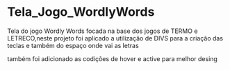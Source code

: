 # Tela_Jogo_WordlyWords

Tela do jogo Wordly Words focada na base dos jogos de TERMO e LETRECO,neste projeto foi aplicado a utilização de DIVS para a criação 
das teclas e também do espaço onde vai as letras 

também foi adicionado as codições de hover e active para melhor desing
